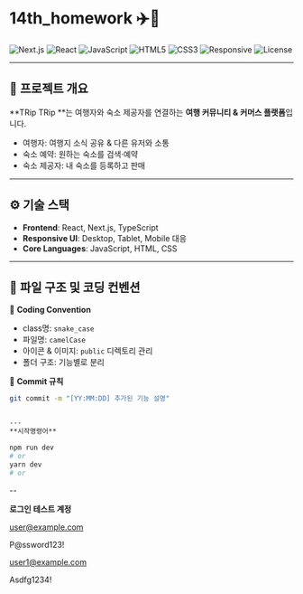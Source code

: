 
# 14th_homework ✈️🏨

![Next.js](https://img.shields.io/badge/Next.js-000000?logo=nextdotjs&logoColor=white)
![React](https://img.shields.io/badge/React-20232A?logo=react&logoColor=61DAFB)
![JavaScript](https://img.shields.io/badge/JavaScript-F7DF1E?logo=javascript&logoColor=black)
![HTML5](https://img.shields.io/badge/HTML5-E34F26?logo=html5&logoColor=white)
![CSS3](https://img.shields.io/badge/CSS3-1572B6?logo=css3&logoColor=white)
![Responsive](https://img.shields.io/badge/Responsive-Yes-brightgreen)
![License](https://img.shields.io/badge/Copyright-CodeCamp-blue)

---

## 📌 프로젝트 개요
**TRip TRip **는 여행자와 숙소 제공자를 연결하는 **여행 커뮤니티 & 커머스 플랫폼**입니다.  

- 여행자: 여행지 소식 공유 & 다른 유저와 소통  
- 숙소 예약: 원하는 숙소를 검색·예약  
- 숙소 제공자: 내 숙소를 등록하고 판매  

---

## ⚙️ 기술 스택
- **Frontend**: React, Next.js, TypeScript
- **Responsive UI**: Desktop, Tablet, Mobile 대응  
- **Core Languages**: JavaScript, HTML, CSS  

---

## 📂 파일 구조 및 코딩 컨벤션
📌 **Coding Convention**
- class명: `snake_case`  
- 파일명: `camelCase`  
- 아이콘 & 이미지: `public` 디렉토리 관리  
- 폴더 구조: 기능별로 분리  

📌 **Commit 규칙**
```bash
git commit -m "[YY:MM:DD] 추가된 기능 설명"


--- 
**시작명령어**

npm run dev
# or
yarn dev
# or
```
--


**로그인 테스트 계정**

user@example.com


P@ssword123!


user1@example.com


Asdfg1234!